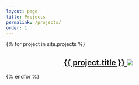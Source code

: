 ```yaml
---
layout: page
title: Projects
permalink: /projects/
order: 1
---
```


{% for project in site.projects %}
  <article>
    <center>
    <h1><a href="{{ project.url }}">{{ project.title }}
    <img src="{{ project.thumbnail }}" /></a></h1>
    </center>
  </article>
{% endfor %}
